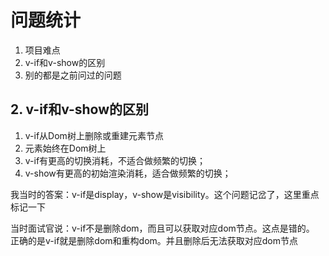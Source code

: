 # 问题统计

1. 项目难点
2. v-if和v-show的区别
3. 别的都是之前问过的问题

## 2. v-if和v-show的区别

1. v-if从Dom树上删除或重建元素节点
2. 元素始终在Dom树上
3. v-if有更高的切换消耗，不适合做频繁的切换；
4. v-show有更高的初始渲染消耗，适合做频繁的切换；

我当时的答案：v-if是display，v-show是visibility。这个问题记岔了，这里重点标记一下

当时面试官说：v-if不是删除dom，而且可以获取对应dom节点。这点是错的。
正确的是v-if就是删除dom和重构dom。并且删除后无法获取对应dom节点
